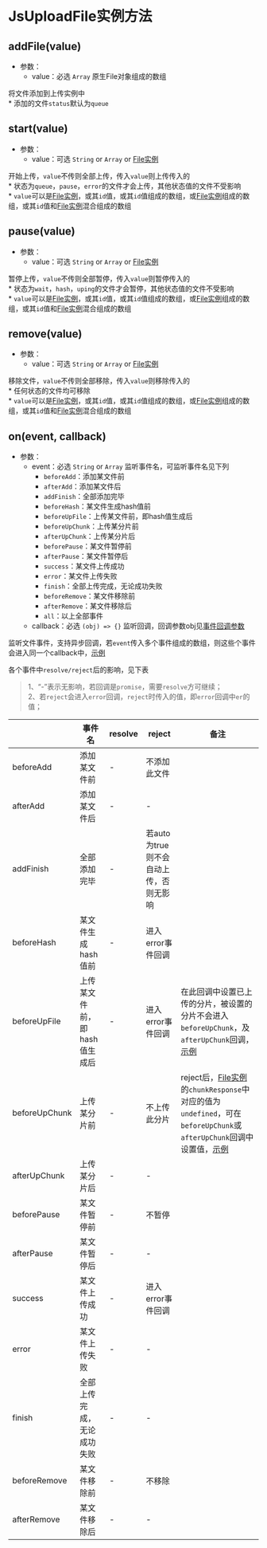 # JsUploadFile实例方法

## addFile(value)

+ 参数：
  + value：必选 `Array` 原生File对象组成的数组

将文件添加到上传实例中<br>* 添加的文件`status`默认为`queue`

## start(value)

+ 参数：
  + value：可选 `String` or `Array` or [File实例](/v2/usage/file-attr.md)

开始上传，`value`不传则全部上传，传入`value`则上传传入的
<br>* 状态为`queue`，`pause`，`error`的文件才会上传，其他状态值的文件不受影响
<br>* `value`可以是[File实例](/v2/usage/file-attr.md)，或其`id`值，或其`id`值组成的数组，或[File实例](/v2/usage/file-attr.md)组成的数组，或其`id`值和[File实例](/v2/usage/file-attr.md)混合组成的数组

## pause(value)

+ 参数：
  + value：可选 `String` or `Array` or [File实例](/v2/usage/file-attr.md)

暂停上传，`value`不传则全部暂停，传入`value`则暂停传入的
<br>* 状态为`wait`，`hash`，`uping`的文件才会暂停，其他状态值的文件不受影响
<br>* `value`可以是[File实例](/v2/usage/file-attr.md)，或其`id`值，或其`id`值组成的数组，或[File实例](/v2/usage/file-attr.md)组成的数组，或其`id`值和[File实例](/v2/usage/file-attr.md)混合组成的数组

## remove(value)

+ 参数：
  + value：可选 `String` or `Array` or [File实例](/v2/usage/file-attr.md)

移除文件，`value`不传则全部移除，传入`value`则移除传入的
<br>* 任何状态的文件均可移除
<br>* `value`可以是[File实例](/v2/usage/file-attr.md)，或其`id`值，或其`id`值组成的数组，或[File实例](/v2/usage/file-attr.md)组成的数组，或其`id`值和[File实例](/v2/usage/file-attr.md)混合组成的数组

## on(event, callback)

+ 参数：
  + event：必选 `String` or `Array` 监听事件名，可监听事件名见下列
    + `beforeAdd`：添加某文件前
    + `afterAdd`：添加某文件后
    + `addFinish`：全部添加完毕
    + `beforeHash`：某文件生成hash值前
    + `beforeUpFile`：上传某文件前，即hash值生成后
    + `beforeUpChunk`：上传某分片前
    + `afterUpChunk`：上传某分片后
    + `beforePause`：某文件暂停前
    + `afterPause`：某文件暂停后
    + `success`：某文件上传成功
    + `error`：某文件上传失败
    + `finish`：全部上传完成，无论成功失败
    + `beforeRemove`：某文件移除前
    + `afterRemove`：某文件移除后
    + `all`：以上全部事件
  + callback：必选 `(obj) => {}` 监听回调，回调参数obj见[事件回调参数](/v2/usage/cb-params.md)

监听文件事件，支持异步回调，若`event`传入多个事件组成的数组，则这些个事件会进入同一个callback中，[示例](/v2/example/eg-onevent.md)<br>

各个事件中`resolve/reject`后的影响，见下表

> 1、“-”表示无影响，若回调是`promise`，需要`resolve`方可继续；<br>
> 2、若`reject`会进入`error`回调，`reject`时传入的值，即`error`回调中`er`的值；<br>

| | 事件名 | resolve | reject | 备注 |
| --- | --- | --- | --- | --- |
| beforeAdd | 添加某文件前 | - | 不添加此文件 | |
| afterAdd | 添加某文件后 | - | - | |
| addFinish | 全部添加完毕 | - | 若auto为true则不会自动上传，否则无影响 | |
| beforeHash | 某文件生成hash值前 | - | 进入error事件回调 | |
| beforeUpFile | 上传某文件前，即hash值生成后 | - | 进入error事件回调 | 在此回调中设置已上传的分片，被设置的分片不会进入`beforeUpChunk`，及`afterUpChunk`回调，[示例](/v2/example/eg-continue.md) |
| beforeUpChunk | 上传某分片前 | - | 不上传此分片 | reject后，[File实例](/v2/usage/file-attr.md)的`chunkResponse`中对应的值为`undefined`，可在`beforeUpChunk`或`afterUpChunk`回调中设置值，[示例](/v2/example/eg-continue.md) |
| afterUpChunk | 上传某分片后 | - | - | |
| beforePause | 某文件暂停前 | - | 不暂停 | |
| afterPause | 某文件暂停后 | - | - | |
| success | 某文件上传成功 | - | 进入error事件回调 | |
| error | 某文件上传失败 | - | - | |
| finish | 全部上传完成，无论成功失败 | - | - | |
| beforeRemove | 某文件移除前 | - | 不移除 | |
| afterRemove | 某文件移除后 | - | - | |